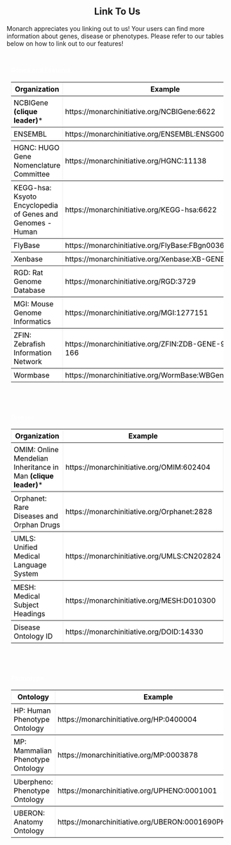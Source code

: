 <div class="container-fluid monarch-view link-to-us">

<h2 class="page-title"> Link To Us </h2>
<p>
    Monarch appreciates you linking out to us! Your users can find more information about genes, disease or phenotypes.
    Please refer to our tables below on how to link out to our features!
</p>
<div class="card">

#### Genes and Features
<table border="2">
	  <thead>
		<tr>
		<th> Organization </th>
		<th> Example </th>
		</tr>
	  </thead>
	  <tbody>
		<tr>
		  <td> NCBIGene <strong>(clique leader)</strong>*</td>
		  <td> https://monarchinitiative.org/NCBIGene:6622 </td>
		</tr>
		<tr>
		  <td> ENSEMBL </td>
		  <td> https://monarchinitiative.org/ENSEMBL:ENSG00000145335 </td>
		</tr>
		<tr>
		  <td> HGNC: HUGO Gene Nomenclature Committee </td>
		  <td> https://monarchinitiative.org/HGNC:11138 </td>
		</tr>
		<tr>
		  <td> KEGG-hsa: Ksyoto Encyclopedia of Genes and Genomes - Human </td>
		  <td> https://monarchinitiative.org/KEGG-hsa:6622 </td>
		</tr>
		<tr>
		  <td> FlyBase </td>
		  <td> https://monarchinitiative.org/FlyBase:FBgn0036212 </td>
		</tr>
		<tr>
		  <td> Xenbase </td>
		  <td> https://monarchinitiative.org/Xenbase:XB-GENE-1014191 </td>
		</tr>
		<tr>
		  <td> RGD: Rat Genome Database </td>
		  <td> https://monarchinitiative.org/RGD:3729 </td>
		</tr>
		<tr>
		  <td> MGI: Mouse Genome Informatics </td>
		  <td> https://monarchinitiative.org/MGI:1277151 </td>
		</tr>
		<tr>
		  <td> ZFIN: Zebrafish Information Network </td>
		  <td> https://monarchinitiative.org/ZFIN:ZDB-GENE-980526-166 </td>
		</tr>
		<tr>
		  <td> Wormbase </td>
		  <td> https://monarchinitiative.org/WormBase:WBGene00000415 </td>
		</tr>
	  </tbody>
	</table>
</div>
<div class="card">

#### Disease
   <table border="2">
      <thead>
        <tr>
          <th> Organization </th>
          <th> Example </th>
        </tr>
      </thead>
      <tbody>
        <tr>
          <td>  OMIM: Online Mendelian Inheritance in Man <strong>(clique leader)</strong>*</td>
          <td> https://monarchinitiative.org/OMIM:602404 </td>
        </tr>
        <tr>
          <td> Orphanet: Rare Diseases and Orphan Drugs</td>
          <td> https://monarchinitiative.org/Orphanet:2828 </td>
        </tr>
        <tr>
          <td> UMLS: Unified Medical Language System </td>
          <td> https://monarchinitiative.org/UMLS:CN202824 </td>
        </tr>
        <tr>
          <td> MESH: Medical Subject Headings </td>
          <td>https://monarchinitiative.org/MESH:D010300 </td>
        </tr>
        <tr>
          <td> Disease Ontology ID </td>
          <td> https://monarchinitiative.org/DOID:14330 </td>
        </tr>
      </tbody>
  </table>
</div>

<div class="card">

#### Phenotype
<table border="2">
    <thead>
        <tr>
          <th> Ontology </th>
          <th> Example </th>
        </tr>
    </thead>
    <tbody>
        <tr>
          <td> HP: Human Phenotype Ontology </td>
          <td> https://monarchinitiative.org/HP:0400004 </td>
        </tr>
        <tr>
          <td> MP: Mammalian Phenotype Ontology </td>
          <td> https://monarchinitiative.org/MP:0003878 </td>
        </tr>
        <tr>
          <td> Uberpheno: Phenotype Ontology </td>
          <td> https://monarchinitiative.org/UPHENO:0001001 </td>
        </tr>
        <tr>
          <td> UBERON: Anatomy Ontology </td>
          <td> https://monarchinitiative.org/UBERON:0001690PHENOTYPE</td>
        </tr>
    </tbody>
</table>
</div>

<style lang="scss">
@import "~@/style/variables";

.link-to-us {

    h2 {
        text-align: center;
    }
    & .card {
        background-color: $monarch-bg-color;
        color: white;
        padding: 10px;
        margin-bottom: 15px;
    }
    
    & table {
        color: black;
        border: 0;
        background-color: white;
        overflow-x: auto;
        
        & td, th {
            padding: 5px;
            width: 30%;
        }
    }
}

</style>


